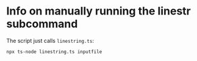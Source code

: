 # Info on manually running the linestr subcommand

The script just calls `linestring.ts`:

```sh
npx ts-node linestring.ts inputfile
```
